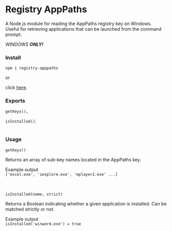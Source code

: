 # Registry AppPaths

A Node.js module for reading the AppPaths registry key on Windows. Useful for retrieving applications that can be launched from the command prompt.

*WINDOWS __ONLY!__*

### Install

```npm i registry-apppaths```

or

click [here](https://www.npmjs.com/package/registry-apppaths).

### Exports

 ```getKeys(),```

 ```isInstalled()```.
<br><br>

### Usage

```getKeys()```

Returns an array of sub-key names located in the AppPaths key.

Example output<br>
```['excel.exe', 'iexplore.exe', 'mplayer2.exe' ...]```

<br><br>
```isInstalled(name, strict)```

Returns a Boolean indicating whether a given application is installed. Can be matched strictly or not.

Example output<br>
```isInstalled('winword.exe') = true```
